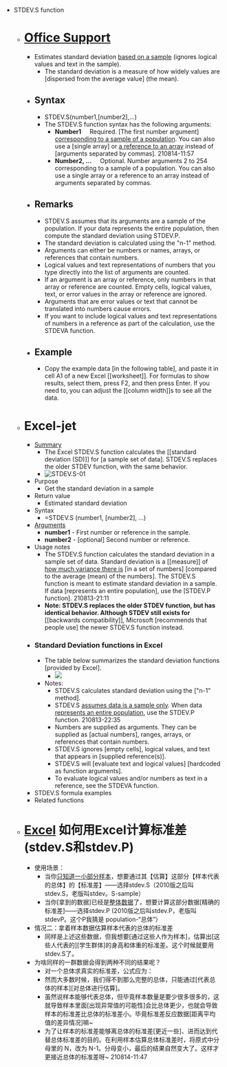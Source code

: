 - STDEV.S function
    - # [Office Support](https://support.microsoft.com/en-us/office/stdev-s-function-7d69cf97-0c1f-4acf-be27-f3e83904cc23)
        - Estimates standard deviation [based on a sample]([[sample]]) (ignores logical values and text in the sample).
            - The standard deviation is a measure of how widely values are [dispersed from the average value] (the mean).
        - ## Syntax
            - STDEV.S(number1,[number2],...)
            - The STDEV.S function syntax has the following arguments:
                - **Number1**     Required. [The first number argument] [corresponding to a sample of a population](((wjnrPIQit))). You can also use a [single array] or [a reference to an array](((jDP7ErVrP))) instead of [arguments separated by commas].
210814-11:57
                - **Number2, ...**     Optional. Number arguments 2 to 254 corresponding to a sample of a population. You can also use a single array or a reference to an array instead of arguments separated by commas.
        - ## Remarks
            - STDEV.S assumes that its arguments are a sample of the population. If your data represents the entire population, then compute the standard deviation using STDEV.P.
            - The standard deviation is calculated using the "n-1" method.
            - Arguments can either be numbers or names, arrays, or references that contain numbers.
            - Logical values and text representations of numbers that you type directly into the list of arguments are counted.
            - If an argument is an array or reference, only numbers in that array or reference are counted. Empty cells, logical values, text, or error values in the array or reference are ignored.
            - Arguments that are error values or text that cannot be translated into numbers cause errors.
            - If you want to include logical values and text representations of numbers in a reference as part of the calculation, use the STDEVA function.
        - ## Example
            - Copy the example data [in the following table], and paste it in cell A1 of a new Excel [[worksheet]]. For formulas to show results, select them, press F2, and then press Enter. If you need to, you can adjust the [[column width]]s to see all the data.
    - # Excel-jet 
        - [Summary](https://exceljet.net/excel-functions/excel-stdev.s-function)
            - The Excel STDEV.S function calculates the [[standard deviation (SD)]] for [a sample set of data]. STDEV.S replaces the older STDEV function, with the same behavior.
            - ![STDEV.S-01](https://exceljet.net/sites/default/files/styles/original_with_watermark/public/images/functions/main/exceljet_stdev.s.png)
        - Purpose
            - Get the standard deviation in a sample
        - Return value
            - Estimated standard deviation
        - Syntax
            - =STDEV.S (number1, [number2], ...)
        - [Arguments]([[argument]])
            - **number1** - First number or reference in the sample.
            - **number2** - [optional] Second number or reference.
        - Usage notes
            - The STDEV.S function calculates the standard deviation in a sample set of data. Standard deviation is a [[measure]] of [how much variance there is]([[variance]]) [in a set of numbers] [compared to the average (mean) of the numbers]. The STDEV.S function is meant to estimate standard deviation in a sample. If data [represents an entire population], use the [STDEV.P function].
210813-21:11
            - __Note: STDEV.S replaces the older STDEV function, but has identical behavior. Although STDEV still exists for__ [[backwards compatibility]], Microsoft [recommends that people use] the newer STDEV.S function instead.
        - ### Standard Deviation functions in Excel
            - The table below summarizes the standard deviation functions [provided by Excel].
                - ![](https://firebasestorage.googleapis.com/v0/b/firescript-577a2.appspot.com/o/imgs%2Fapp%2FXELiu-NovaKG%2FBBbEt7bTCS.png?alt=media&token=039e93e6-abfd-406c-8498-667f91c2f939)
            - Notes:
                - STDEV.S calculates standard deviation using the ["n-1" method].
                - STDEV.S [assumes data is a sample only](((wjnrPIQit))). When data [represents an entire population](((R4yj54W0x))), use the STDEV.P function.
210813-22:35
                - Numbers are supplied as arguments. They can be supplied as [actual numbers], ranges, arrays, or references that contain numbers.
                - STDEV.S ignores [empty cells], logical values, and text that appears in [supplied reference(s)].
                - STDEV.S will [evaluate text and logical values] [hardcoded as function arguments].
                - To evaluate logical values and/or numbers as text in a reference, see the STDEVA function.
        - STDEV.S formula examples
        - Related functions
    - # [Excel](https://www.jianshu.com/p/9c94cb7bd8b2) 如何用Excel计算标准差 (stdev.S和stdev.P)
        - 使用场景：
            - 当你[只知道一小部分样本](((wjnrPIQit)))，想要通过其【估算】这部分【样本代表的总体】的【标准差】——选择stdev.S（2010版之后叫stdev.S，老版叫stdev。S-sample）
            - 当你[拿到的数据]已经是[整体数据](((R4yj54W0x)))了，想要计算这部分数据[精确的标准差]——选择stdev.P (2010版之后叫stdev.P，老版叫stdevP。这个P我猜是 population-“总体”）
        - 情况二：拿着样本数据估算样本代表的总体的标准差
            - 同样是上述这些数据，但我想要[通过这些人作为样本]，估算出[这些人代表的][学生群体]的身高和体重的标准差。这个时候就要用stdev.S了。
        - 为啥同样的一群数据会得到两种不同的结果呢？
            - 对一个总体求真实的标准差，公式应为：
            - 然而大多数时候，我们得不到那么完整的总体，只能通过[代表总体的样本][对总体进行估算]。
            - 虽然说样本能够代表总体，但毕竟样本数量是要少很多很多的，这就导致样本里面[出现异常值的可能性]会比总体更少，也就会导致样本的标准差比总体的标准差小。毕竟标准差反应数据[距离平均值的差异情况]嘛~
            - 为了让样本的标准差能够离总体的标准差[更近一些]、进而达到代替总体标准差的目的。在利用样本估算总体标准差时，将原式中分母里的 N，改为 N-1。分母变小，最后的结果自然变大了。这样才更接近总体的标准差呀~
210814-11:47
